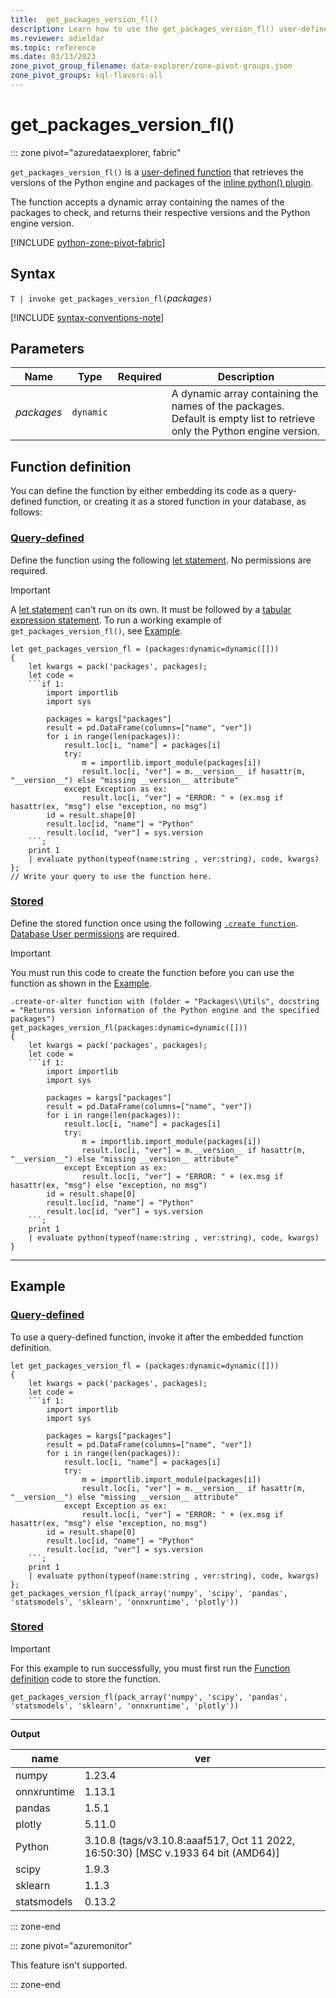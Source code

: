 ```yaml
---
title:  get_packages_version_fl()
description: Learn how to use the get_packages_version_fl() user-defined function in Azure Data Explorer.
ms.reviewer: adieldar
ms.topic: reference
ms.date: 03/13/2023
zone_pivot_group_filename: data-explorer/zone-pivot-groups.json
zone_pivot_groups: kql-flavors-all
---
```

# get_packages_version_fl()

::: zone pivot="azuredataexplorer, fabric"

`get_packages_version_fl()` is a [user-defined function](../query/functions/user-defined-functions.md) that retrieves the versions of the Python engine and packages of the [inline python() plugin](../query/python-plugin.md).

The function accepts a dynamic array containing the names of the packages to check, and returns their respective versions and the Python engine version.

[!INCLUDE [python-zone-pivot-fabric](../../includes/python-zone-pivot-fabric.md)]

## Syntax

`T | invoke get_packages_version_fl(`*packages*`)`

[!INCLUDE [syntax-conventions-note](../../includes/syntax-conventions-note.md)]

## Parameters

| Name | Type | Required | Description |
|--|--|--|--|
| *packages* | `dynamic` | | A dynamic array containing the names of the packages. Default is empty list to retrieve only the Python engine version. |

## Function definition

You can define the function by either embedding its code as a query-defined function, or creating it as a stored function in your database, as follows:

### [Query-defined](#tab/query-defined)

Define the function using the following [let statement](../query/let-statement.md). No permissions are required.

> [!IMPORTANT]
> A [let statement](../query/let-statement.md) can't run on its own. It must be followed by a [tabular expression statement](../query/tabular-expression-statements.md). To run a working example of `get_packages_version_fl()`, see [Example](#example).

```kusto
let get_packages_version_fl = (packages:dynamic=dynamic([]))
{
    let kwargs = pack('packages', packages);
    let code =
    ```if 1:
        import importlib
        import sys
        
        packages = kargs["packages"]
        result = pd.DataFrame(columns=["name", "ver"])
        for i in range(len(packages)):
            result.loc[i, "name"] = packages[i]
            try:
                m = importlib.import_module(packages[i])
                result.loc[i, "ver"] = m.__version__ if hasattr(m, "__version__") else "missing __version__ attribute"
            except Exception as ex:
                result.loc[i, "ver"] = "ERROR: " + (ex.msg if hasattr(ex, "msg") else "exception, no msg")
        id = result.shape[0]
        result.loc[id, "name"] = "Python"
        result.loc[id, "ver"] = sys.version
    ```;
    print 1
    | evaluate python(typeof(name:string , ver:string), code, kwargs)
};
// Write your query to use the function here.
```

### [Stored](#tab/stored)

Define the stored function once using the following [`.create function`](../management/create-function.md). [Database User permissions](../management/access-control/role-based-access-control.md) are required.

> [!IMPORTANT]
> You must run this code to create the function before you can use the function as shown in the [Example](#example).

```kusto
.create-or-alter function with (folder = "Packages\\Utils", docstring = "Returns version information of the Python engine and the specified packages")
get_packages_version_fl(packages:dynamic=dynamic([]))
{
    let kwargs = pack('packages', packages);
    let code =
    ```if 1:
        import importlib
        import sys
        
        packages = kargs["packages"]
        result = pd.DataFrame(columns=["name", "ver"])
        for i in range(len(packages)):
            result.loc[i, "name"] = packages[i]
            try:
                m = importlib.import_module(packages[i])
                result.loc[i, "ver"] = m.__version__ if hasattr(m, "__version__") else "missing __version__ attribute"
            except Exception as ex:
                result.loc[i, "ver"] = "ERROR: " + (ex.msg if hasattr(ex, "msg") else "exception, no msg")
        id = result.shape[0]
        result.loc[id, "name"] = "Python"
        result.loc[id, "ver"] = sys.version
    ```;
    print 1
    | evaluate python(typeof(name:string , ver:string), code, kwargs)
}
```

---

## Example

### [Query-defined](#tab/query-defined)

To use a query-defined function, invoke it after the embedded function definition.

```kusto
let get_packages_version_fl = (packages:dynamic=dynamic([]))
{
    let kwargs = pack('packages', packages);
    let code =
    ```if 1:
        import importlib
        import sys
        
        packages = kargs["packages"]
        result = pd.DataFrame(columns=["name", "ver"])
        for i in range(len(packages)):
            result.loc[i, "name"] = packages[i]
            try:
                m = importlib.import_module(packages[i])
                result.loc[i, "ver"] = m.__version__ if hasattr(m, "__version__") else "missing __version__ attribute"
            except Exception as ex:
                result.loc[i, "ver"] = "ERROR: " + (ex.msg if hasattr(ex, "msg") else "exception, no msg")
        id = result.shape[0]
        result.loc[id, "name"] = "Python"
        result.loc[id, "ver"] = sys.version
    ```;
    print 1
    | evaluate python(typeof(name:string , ver:string), code, kwargs)
};
get_packages_version_fl(pack_array('numpy', 'scipy', 'pandas', 'statsmodels', 'sklearn', 'onnxruntime', 'plotly'))
```

### [Stored](#tab/stored)

> [!IMPORTANT]
> For this example to run successfully, you must first run the [Function definition](#function-definition) code to store the function.

```kusto
get_packages_version_fl(pack_array('numpy', 'scipy', 'pandas', 'statsmodels', 'sklearn', 'onnxruntime', 'plotly'))
```

---

**Output**

| name | ver |
|---|---|
| numpy | 1.23.4 |
| onnxruntime | 1.13.1 |
| pandas | 1.5.1 |
| plotly | 5.11.0 |
| Python | 3.10.8 (tags/v3.10.8:aaaf517, Oct 11 2022, 16:50:30) [MSC v.1933 64 bit (AMD64)] |
| scipy | 1.9.3 |
| sklearn | 1.1.3 |
| statsmodels | 0.13.2 |

::: zone-end

::: zone pivot="azuremonitor"

This feature isn't supported.

::: zone-end
